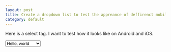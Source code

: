 ```yaml
---
layout: post
title: Create a dropdown list to test the appreance of deffirenct mobile
category: default
---
```


Here is a select tag. I want to test how it looks like on Android and iOS.

<select>
 <option>Hello, world</option>
 <option>Ruby on Rails</option>
 <option>Node.js</option>
 <option>Golang</option>
 <option>ASP.NET MVC</option>
</select>


